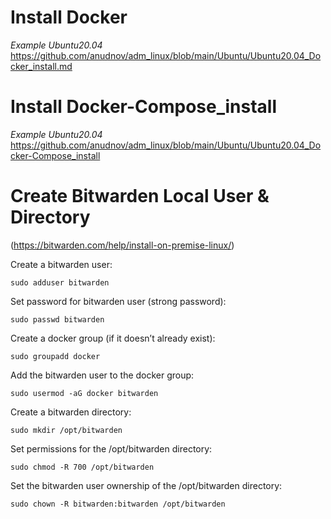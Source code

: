 # Install Docker
_Example Ubuntu20.04_
https://github.com/anudnov/adm_linux/blob/main/Ubuntu/Ubuntu20.04_Docker_install.md

# Install Docker-Compose_install
_Example Ubuntu20.04_
https://github.com/anudnov/adm_linux/blob/main/Ubuntu/Ubuntu20.04_Docker-Compose_install

# Create Bitwarden Local User & Directory 
(https://bitwarden.com/help/install-on-premise-linux/)

Create a bitwarden user:
```
sudo adduser bitwarden
```
Set password for bitwarden user (strong password):
```
sudo passwd bitwarden
```
Create a docker group (if it doesn’t already exist):
```
sudo groupadd docker
```
Add the bitwarden user to the docker group:
```
sudo usermod -aG docker bitwarden
```
Create a bitwarden directory:
```
sudo mkdir /opt/bitwarden
```
Set permissions for the /opt/bitwarden directory:
```
sudo chmod -R 700 /opt/bitwarden
```
Set the bitwarden user ownership of the /opt/bitwarden directory:
```
sudo chown -R bitwarden:bitwarden /opt/bitwarden
```
